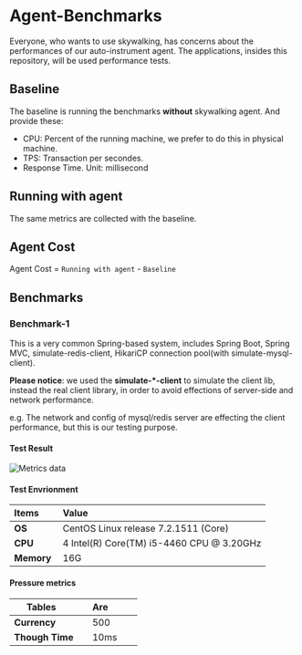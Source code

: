 # Agent-Benchmarks
Everyone, who wants to use skywalking, has concerns about the performances of our auto-instrument agent. The applications, insides this repository, will be used performance tests.

## Baseline
The baseline is running the benchmarks **without** skywalking agent. And provide these:
* CPU: Percent of the running machine, we prefer to do this in physical machine.
* TPS: Transaction per secondes.
* Response Time. Unit: millisecond

## Running with agent
The same metrics are collected with the baseline.

## Agent Cost
Agent Cost = `Running with agent` - `Baseline`


## Benchmarks
### Benchmark-1
This is a very common Spring-based system, includes Spring Boot, Spring MVC, simulate-redis-client, HikariCP connection pool(with simulate-mysql-client).

**Please notice**: we used the **simulate-*-client** to simulate the client lib, instead the real client library, in order to avoid effections of server-side and network performance. 

e.g. The network and config of mysql/redis server are effecting the client performance, but this is our testing purpose.

#### Test Result
![Metrics data](https://github.com/sky-walking/page-resources/blob/master/3.2/performance/contrast_graph.png)

#### Test Envrionment
| Items        | Value           | 
| ------------- |:-------------| 
| **OS**     | CentOS Linux release 7.2.1511 (Core) | 
| **CPU**      | 4  Intel(R) Core(TM) i5-4460  CPU @ 3.20GHz      | 
| **Memory** |16G     |  


#### Pressure metrics
| Tables        | Are           | 
| ------------- |:-------------| 
| **Currency**    |500 | 
|**Though Time**      | 10ms | 
